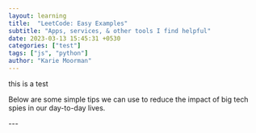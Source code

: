 ```yaml
---
layout: learning
title:  "LeetCode: Easy Examples"
subtitle: "Apps, services, & other tools I find helpful"
date: 2023-03-13 15:45:31 +0530
categories: ["test"]
tags: ["js", "python"]
author: "Karie Moorman"
---
```

<div class='content-pad'>

<p>this is a test</p>
<p>Below are some simple tips we can use to reduce the impact of big tech spies in our day-to-day lives.</p>

</div>
---